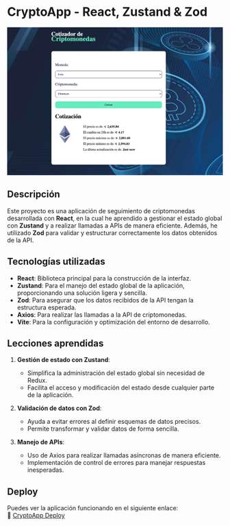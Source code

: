 # CryptoApp - React, Zustand & Zod

![CryptoApp](public/photoApp.png)

## Descripción
Este proyecto es una aplicación de seguimiento de criptomonedas desarrollada con **React**, en la cual he aprendido a gestionar el estado global con **Zustand** y a realizar llamadas a APIs de manera eficiente. Además, he utilizado **Zod** para validar y estructurar correctamente los datos obtenidos de la API.

## Tecnologías utilizadas
- **React**: Biblioteca principal para la construcción de la interfaz.
- **Zustand**: Para el manejo del estado global de la aplicación, proporcionando una solución ligera y sencilla.
- **Zod**: Para asegurar que los datos recibidos de la API tengan la estructura esperada.
- **Axios**: Para realizar las llamadas a la API de criptomonedas.
- **Vite**: Para la configuración y optimización del entorno de desarrollo.

## Lecciones aprendidas
1. **Gestión de estado con Zustand**:
   - Simplifica la administración del estado global sin necesidad de Redux.
   - Facilita el acceso y modificación del estado desde cualquier parte de la aplicación.
   
2. **Validación de datos con Zod**:
   - Ayuda a evitar errores al definir esquemas de datos precisos.
   - Permite transformar y validar datos de forma sencilla.
   
3. **Manejo de APIs**:
   - Uso de Axios para realizar llamadas asíncronas de manera eficiente.
   - Implementación de control de errores para manejar respuestas inesperadas.

## Deploy
Puedes ver la aplicación funcionando en el siguiente enlace:  
🔗 [CryptoApp Deploy](https://juli-crypto-api.netlify.app)


